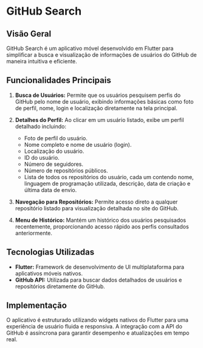 # GitHub Search

## Visão Geral
GitHub Search é um aplicativo móvel desenvolvido em Flutter para simplificar a busca e visualização de informações de usuários do GitHub de maneira intuitiva e eficiente.

## Funcionalidades Principais
1. **Busca de Usuários:** Permite que os usuários pesquisem perfis do GitHub pelo nome de usuário, exibindo informações básicas como foto de perfil, nome, login e localização diretamente na tela principal.

2. **Detalhes do Perfil:** Ao clicar em um usuário listado, exibe um perfil detalhado incluindo:
   - Foto de perfil do usuário.
   - Nome completo e nome de usuário (login).
   - Localização do usuário.
   - ID do usuário.
   - Número de seguidores.
   - Número de repositórios públicos.
   - Lista de todos os repositórios do usuário, cada um contendo nome, linguagem de programação utilizada, descrição, data de criação e última data de envio.

3. **Navegação para Repositórios:** Permite acesso direto a qualquer repositório listado para visualização detalhada no site do GitHub.

4. **Menu de Histórico:** Mantém um histórico dos usuários pesquisados recentemente, proporcionando acesso rápido aos perfis consultados anteriormente.

## Tecnologias Utilizadas
- **Flutter:** Framework de desenvolvimento de UI multiplataforma para aplicativos móveis nativos.
- **GitHub API:** Utilizada para buscar dados detalhados de usuários e repositórios diretamente do GitHub.

## Implementação
O aplicativo é estruturado utilizando widgets nativos do Flutter para uma experiência de usuário fluida e responsiva. A integração com a API do GitHub é assíncrona para garantir desempenho e atualizações em tempo real.
